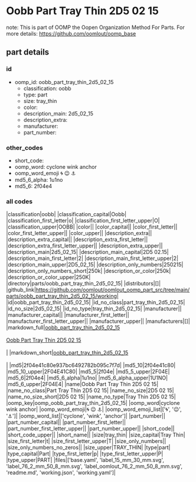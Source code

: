 # Oobb Part Tray Thin 2D5 02 15  

note: This is part of OOMP the Oopen Organization Method For Parts. For more details: https://github.com/oomlout/oomp_base

##  part details





### id
* oomp_id: oobb_part_tray_thin_2d5_02_15
  * classification: oobb
  * type: part
  * size: tray_thin
  * color: 
  * description_main: 2d5_02_15
  * description_extra: 
  * manufacturer: 
  * part_number: 

### other_codes
* short_code: 
* oomp_word: cyclone wink anchor
* oomp_word_emoji :cyclone: :wink: :anchor:
* md5_6_alpha: 1u1no
* md5_6: 2f04e4

### all codes 
|classification|oobb|
|classification_capital|Oobb|
|classification_first_letter|o|
|classification_first_letter_upper|O|
|classification_upper|OOBB|
|color||
|color_capital||
|color_first_letter||
|color_first_letter_upper||
|color_upper||
|description_extra||
|description_extra_capital||
|description_extra_first_letter||
|description_extra_first_letter_upper||
|description_extra_upper||
|description_main|2d5_02_15|
|description_main_capital|2D5 02.15|
|description_main_first_letter|2|
|description_main_first_letter_upper|2|
|description_main_upper|2D5_02_15|
|description_only_numbers|250215|
|description_only_numbers_short|250k|
|description_or_color|250k|
|description_or_color_upper|250K|
|directory|parts/oobb_part_tray_thin_2d5_02_15|
|distributors|[]|
|github_link|https://github.com/oomlout/oomlout_oomp_part_src/tree/main/parts/oobb_part_tray_thin_2d5_02_15/working|
|id|oobb_part_tray_thin_2d5_02_15|
|id_no_class|part_tray_thin_2d5_02_15|
|id_no_size|2d5_02_15|
|id_no_type|tray_thin_2d5_02_15|
|manufacturer||
|manufacturer_capital||
|manufacturer_first_letter||
|manufacturer_first_letter_upper||
|manufacturer_upper||
|manufacturers|[]|
|markdown_full|[oobb_part_tray_thin_2d5_02_15](https://github.com/oomlout/oomlout_oomp_part_src/tree/main/parts/oobb_part_tray_thin_2d5_02_15/working)<br>[](https://github.com/oomlout/oomlout_oomp_part_src/tree/main/parts/oobb_part_tray_thin_2d5_02_15/working)<br>[Oobb Part Tray Thin 2D5 02 15](https://github.com/oomlout/oomlout_oomp_part_src/tree/main/parts/oobb_part_tray_thin_2d5_02_15/working)<br><br>|
|markdown_short|[oobb_part_tray_thin_2d5_02_15](https://github.com/oomlout/oomlout_oomp_part_src/tree/main/parts/oobb_part_tray_thin_2d5_02_15/working)<br><br>|
|md5|2f04e41c80e937bc6492782b095c7f7d|
|md5_10|2f04e41c80|
|md5_10_upper|2F04E41C80|
|md5_5|2f04e|
|md5_5_upper|2F04E|
|md5_6|2f04e4|
|md5_6_alpha|1u1no|
|md5_6_alpha_upper|1U1NO|
|md5_6_upper|2F04E4|
|name|Oobb Part Tray Thin 2D5 02 15|
|name_no_class|Part Tray Thin 2D5 02 15|
|name_no_size|2D5 02 15|
|name_no_size_short|2D5 02 15|
|name_no_type|Tray Thin 2D5 02 15|
|oomp_key|oomp_oobb_part_tray_thin_2d5_02_15|
|oomp_word|cyclone wink anchor|
|oomp_word_emoji|:cyclone: :wink: :anchor:|
|oomp_word_emoji_list|[':cyclone:', ':wink:', ':anchor:']|
|oomp_word_list|['cyclone', 'wink', 'anchor']|
|part_number||
|part_number_capital||
|part_number_first_letter||
|part_number_first_letter_upper||
|part_number_upper||
|short_code||
|short_code_upper||
|short_name||
|size|tray_thin|
|size_capital|Tray Thin|
|size_first_letter|t|
|size_first_letter_upper|T|
|size_only_numbers||
|size_only_numbers_no_zeros||
|size_upper|TRAY_THIN|
|type|part|
|type_capital|Part|
|type_first_letter|p|
|type_first_letter_upper|P|
|type_upper|PART|
|files|['base.yaml', 'label_15_mm_30_mm.svg', 'label_76_2_mm_50_8_mm.svg', 'label_oomlout_76_2_mm_50_8_mm.svg', 'readme.md', 'working.json', 'working.yaml']|
